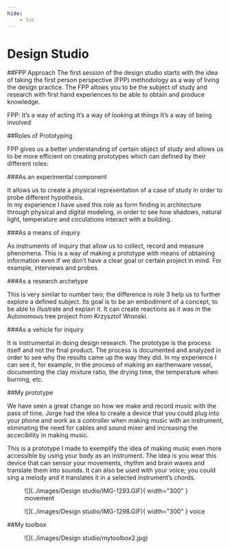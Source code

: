 ```yaml
---
hide:
    - toc
---
```


# Design Studio

##FPP Approach
The first session of the design studio starts with the idea of taking the first person perspective (FPP) methodology as a way of living the design practice. The FPP allows you to be the subject of study and research with first hand experiences to be able to obtain and produce knowledge.

FPP:
It’s a way of acting 
It’s a way of looking at things
It’s a way of being involved

##Roles of Prototyping

FPP gives us a better understanding of certain object of study and allows us to be more efficient on creating prototypes which can defined by their different roles:

###As an experimental component

It allows us to create a physical representation of a case of study in order to probe different hypothesis.  
In my experience I have used this role as form finding in architecture through physical and digital modeling, in order to see how shadows, natural light, temperature and circulations interact with a building.

###As a means of inquiry

As instruments of inquiry that allow us to collect, record and measure phenomena.
This is a way of making a prototype with means of obtaining information even if we don’t have a clear goal or certain project in mind. For example, interviews and probes.

###As a research archetype

This is very similar to number two; the difference is role 3 help us to further explore a defined subject. Its goal is to be an embodiment of a concept, to be able to illustrate and explain it. It can create reactions as it was in the Autonomous tree project from Krzysztof Wronski.

###As a vehicle for inquiry

It is instrumental in doing design research. The prototype is the process itself and not the final product. The process is documented and analyzed in order to see why the results came up the way they did.
In my experience I can see it, for example, in the process of making an earthenware vessel, documenting the clay mixture ratio, the drying time, the temperature when burning, etc.

##My prototype

We have seen a great change on how we make and record music with the pass of time. Jorge had the idea to create a device that you could plug into your phone and work as a controller when making music with an instrument, eliminating the need for cables and sound mixer and increasing the accecibility in making music. 

This is a prototype I made to exemplify the idea of making music even more accessible by using your body as an instrument. The idea is you wear this device that can sensor your movements, rhythm and brain waves and translate them into sounds. It can also be used with your voice; you could sing a melody and it translates it in a selected instrument’s chords. 

<figure markdown>
  ![](../images/Design studio/IMG-1293.GIF){ width="300" } movement
</figure>

<figure markdown>
  ![](../images/Design studio/IMG-1298.GIF){ width="300" } voice
</figure>

##My toolbox

<figure markdown>
  ![](../images/Design studio/mytoolbox2.jpg) 
</figure>